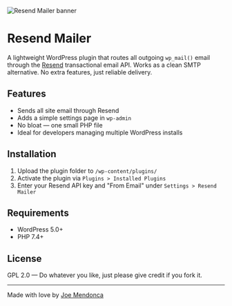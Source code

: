![Resend Mailer banner](./Banner.jpg)

# Resend Mailer

A lightweight WordPress plugin that routes all outgoing `wp_mail()` email through the [Resend](https://resend.com) transactional email API. Works as a clean SMTP alternative. No extra features, just reliable delivery.

## Features

- Sends all site email through Resend
- Adds a simple settings page in `wp-admin`
- No bloat — one small PHP file
- Ideal for developers managing multiple WordPress installs

## Installation

1. Upload the plugin folder to `/wp-content/plugins/`
2. Activate the plugin via `Plugins > Installed Plugins`
3. Enter your Resend API key and "From Email" under `Settings > Resend Mailer`

## Requirements

- WordPress 5.0+
- PHP 7.4+

## License

GPL 2.0 — Do whatever you like, just please give credit if you fork it.

---

Made with love by [Joe Mendonca](https://electricmonument.com)